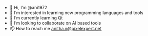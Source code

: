 - 👋 Hi, I’m @ani1972
- 👀 I’m interested in learning new programming languages and tools
- 🌱 I’m currently learning Qt
- 💞️ I’m looking to collaborate on AI based tools
- 📫 How to reach me anitha.n@pixelexpert.net

<!---
ani1972/ani1972 is a ✨ special ✨ repository because its `README.md` (this file) appears on your GitHub profile.
You can click the Preview link to take a look at your changes.
--->
